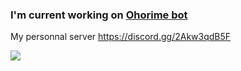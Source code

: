 ### I'm current working on [Ohorime bot](https://github.com/ohorime/Ohorime)

My personnal server https://discord.gg/2Akw3qdB5F

<img src="https://yokoso.ohori.me/images/sfw/pat?embed=true" />

<!--
**Shaynlink/Shaynlink** is a ✨ _special_ ✨ repository because its `README.md` (this file) appears on your GitHub profile.

Here are some ideas to get you started:

- 🔭 I’m currently working on ...
- 🌱 I’m currently learning ...
- 👯 I’m looking to collaborate on ...
- 🤔 I’m looking for help with ...
- 💬 Ask me about ...
- 📫 How to reach me: ...
- 😄 Pronouns: ...
- ⚡ Fun fact: ...
-->
